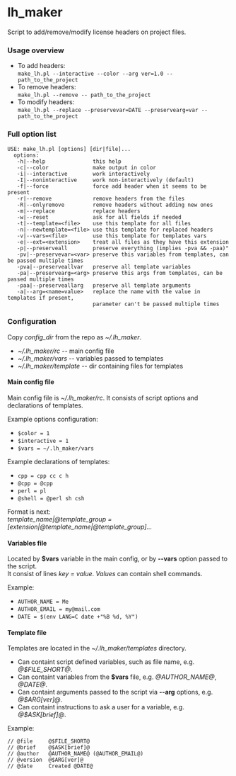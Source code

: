 lh_maker
========

Script to add/remove/modify license headers on project files.

### Usage overview ###

+ To add headers:  
`make_lh.pl --interactive --color --arg ver=1.0 -- path_to_the_project`
+ To remove headers:  
`make_lh.pl --remove -- path_to_the_project`
+ To modify headers:  
`make_lh.pl --replace --preservevar=DATE --preservearg=var -- path_to_the_project`

### Full option list ###

    USE: make_lh.pl [options] [dir|file]...  
      options:  
       -h|--help               this help  
       -c|--color              make output in color  
       -i|--interactive        work interactively  
       -I|--noninteractive     work non-interactively (default)  
       -f|--force              force add header when it seems to be present  
       -r|--remove             remove headers from the files  
       -R|--onlyremove         remove headers without adding new ones  
       -m|--replace            replace headers  
       -w|--reset              ask for all fields if needed  
       -t|--template=<file>    use this template for all files  
       -n|--newtemplate=<file> use this template for replaced headers  
       -v|--vars=<file>        use this template for templates vars  
       -e|--ext=<extension>    treat all files as they have this extension  
       -p|--preserveall        preserve everything (implies -pva && -paa)"  
       -pv|--preservevar=<var> preserve this variables from templates, can be passed multiple times  
       -pva|--preserveallvar   preserve all template variables  
       -pa|--preservearg=<arg> preserve this args from templates, can be passed multiple times  
       -paa|--preserveallarg   preserve all template arguments  
       -a|--arg=<name=value>   replace the name with the value in templates if present,
                               parameter can't be passed multiple times

### Configuration ###

Copy *config_dir* from the repo as *~/.lh_maker*.

* *~/.lh_maker/rc*        --  main config file
* *~/.lh_maker/vars*      --  variables passed to templates
* *~/.lh_maker/template*  --  dir containing files for templates

#### Main config file ####

Main config file is *~/.lh_maker/rc*. It consists of script options and declarations of templates.

Example options configuration:
- `$color = 1`
- `$interactive = 1`
- `$vars = ~/.lh_maker/vars`

Example declarations of templates:
- `cpp = cpp cc c h`
- `@cpp = @cpp`
- `perl = pl`
- `@shell = @perl sh csh`

Format is next:  
_template_name|@template_group = [extension|@template_name|@template_group]..._

#### Variables file ####

Located by **$vars** variable in the main config, or by **--vars** option passed to the script.  
It consist of lines *key = value*. *Values* can contain shell commands.

Example:
- `AUTHOR_NAME = Me`
- `AUTHOR_EMAIL = my@mail.com`
- `DATE = $(env LANG=C date +"%B %d, %Y")`

#### Template file ####

Templates are located in the *~/.lh_maker/templates* directory.
- Can containt script defined variables, such as file name, e.g. *@$FILE_SHORT@*.
- Can containt variables from the **$vars** file, e.g. *@AUTHOR_NAME@*, *@DATE@*.
- Can containt arguments passed to the script via **--arg** options, e.g. *@$ARG[ver]@*.
- Can containt instructions to ask a user for a variable, e.g. *@$ASK[brief]@*.

Example:

    // @file     @$FILE_SHORT@  
    // @brief    @$ASK[brief]@  
    // @author   @AUTHOR_NAME@ (@AUTHOR_EMAIL@)  
    // @version  @$ARG[ver]@  
    // @date     Created @DATE@

